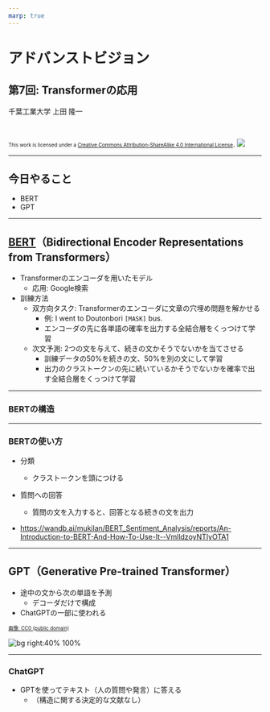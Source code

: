 ```yaml
---
marp: true
---
```


<!-- footer: "アドバンストビジョン第7回" -->

# アドバンストビジョン

## 第7回: Transformerの応用

千葉工業大学 上田 隆一

<br />

<span style="font-size:70%">This work is licensed under a </span>[<span style="font-size:70%">Creative Commons Attribution-ShareAlike 4.0 International License</span>](https://creativecommons.org/licenses/by-sa/4.0/).
![](https://i.creativecommons.org/l/by-sa/4.0/88x31.png)

---

<!-- paginate: true -->

## 今日やること

- BERT
- GPT

---

## [BERT](https://aclanthology.org/N19-1423/)（Bidirectional Encoder Representations from Transformers）

- Transformerのエンコーダを用いたモデル
    - 応用: Google検索
- 訓練方法
    - 双方向タスク: Transformerのエンコーダに文章の穴埋め問題を解かせる
       - 例: I went to Doutonbori `[MASK]` bus. 
       - エンコーダの先に各単語の確率を出力する全結合層をくっつけて学習
    - 次文予測: 2つの文を与えて、続きの文かそうでないかを当てさせる
       - 訓練データの50%を続きの文、50%を別の文にして学習
       - 出力のクラストークンの先に続いているかそうでないかを確率で出す全結合層をくっつけて学習

---

### BERTの構造



---

### BERTの使い方

- 分類
    - クラストークンを頭につける
- 質問への回答
    - 質問の文を入力すると、回答となる続きの文を出力

- https://wandb.ai/mukilan/BERT_Sentiment_Analysis/reports/An-Introduction-to-BERT-And-How-To-Use-It--VmlldzoyNTIyOTA1

---

## GPT（Generative Pre-trained Transformer）

- 途中の文から次の単語を予測
    - デコーダだけで構成
- ChatGPTの一部に使われる

[<span style="font-size:70%">画像: CC0 (public domain)</span>](https://commons.wikimedia.org/wiki/File:Full_GPT_architecture.svg)


![bg right:40% 100%](https://upload.wikimedia.org/wikipedia/commons/5/51/Full_GPT_architecture.svg)


---

### ChatGPT

- GPTを使ってテキスト（人の質問や発言）に答える
    - （構造に関する決定的な文献なし）

